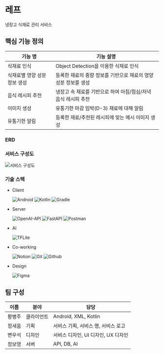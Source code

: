 # 레프
냉장고 식재료 관리 서비스

## 핵심 기능 정의

| 기능 명 | 기능 설명 |
| --- | --- |
| 식재료 인식 | Object Detection을 이용한 식재료 인식 |
| 식재료별 영양 성분 정보 생성 | 등록한 재료의 중량 정보를 기반으로 재료의 영양 성분 정보를 생성 |
| 음식 레시피 추천 | 냉장고 속 재료를 기반으로 하여 아침/점심/저녁 음식 레시피 추천 |
| 이미지 생성 | 유통기한 마감 임박(D-3) 재료에 대해 알림 |
| 유통기한 알림 | 등록한 재료/추천된 레시피에 맞는 예시 이미지 생성 |

### ERD

### 서비스 구성도
![서비스 구성도](https://github.com/zxcvb2002/Project/assets/122873008/506acb8b-c0f2-4c87-8dc3-8184e9efd6d0)

### 기술 스택

- Client
  
  ![Android](https://img.shields.io/badge/Android-34A853?style=flat-square&logo=android&logoColor=white)
  ![Kotlin](https://img.shields.io/badge/Kotlin-7F52FF?style=flat-square&logo=kotlin&logoColor=white)
  ![Gradle](https://img.shields.io/badge/Gradle-02303A.svg?style=flat-square&logo=Gradle&logoColor=white)

- Server
  
  ![OpenAI-API](https://img.shields.io/badge/OpenAI-555555?style=flat-square&logo=openai&logoColor=white)
  ![FastAPI](https://img.shields.io/badge/FastAPI-009688?style=flat-square&logo=fastapi&logoColor=white)
  ![Postman](https://img.shields.io/badge/Postman-FF6C37?style=flat-square&logo=postman&logoColor=white)

- AI
  
  ![TFLite](https://img.shields.io/badge/TFLite-FF6F00.svg?style=flat-square&logo=tensorflow&logoColor=white)

- Co-working
  
  ![Notion](https://img.shields.io/badge/Notion-000000.svg?style=flat-square&logo=notion&logoColor=white)
  ![Git](https://img.shields.io/badge/Git-F05032.svg?style=flat-square&logo=git&logoColor=white)
  ![Github](https://img.shields.io/badge/Github-181717.svg?style=flat-square&logo=github&logoColor=white)

- Design
  
  ![Figma](https://img.shields.io/badge/Figma-F24E1E.svg?style=flat-square&logo=figma&logoColor=white)

## 팀 구성

| 이름 | 분야 | 담당 |
| --- | --- | --- |
| 황병주 | 클라이언트 | Android, XML, Kotlin |
| 정새움 | 기획 | 서비스 기획, 서비스 명, 서비스 로고 |
| 변우석 | 디자인 | 서비스 디자인, UI 디자인, UX 디자인 |
| 정보영 | 서버 | API, DB, AI |
